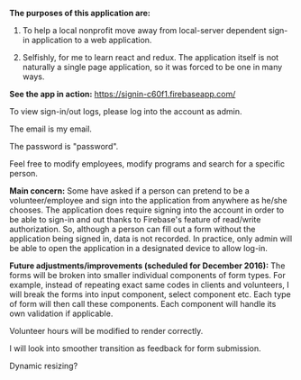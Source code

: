 <b>The purposes of this application are:</b>

  1) To help a local nonprofit move away from local-server dependent sign-in application to a web application.
  
  2) Selfishly, for me to learn react and redux. 
  The application itself is not naturally a single page application, so it was forced to be one in many ways.

<b>See the app in action:</b> https://signin-c60f1.firebaseapp.com/

  To view sign-in/out logs, please log into the account as admin. 
  
  The email is my email. 
  
  The password is "password".
  
  Feel free to modify employees, modify programs and search for a specific person.

<b>Main concern:</b> Some have asked if a person can pretend to be a volunteer/employee and sign into the application from anywhere as he/she chooses. The application does require signing into the account in order to be able to sign-in and out thanks to Firebase's feature of read/write authorization. So, although a person can fill out a form without the application being signed in, data is not recorded. In practice, only admin will be able to open the application in a designated device to allow log-in.

<b>Future adjustments/improvements (scheduled for December 2016):</b>
  The forms will be broken into smaller individual components of form types.
  For example, instead of repeating exact same codes in clients and volunteers, 
  I will break the forms into input component, select component etc. Each type of form will then call these components.
  Each component will handle its own validation if applicable.
  
  Volunteer hours will be modified to render correctly.
  
  I will look into smoother transition as feedback for form submission.
  
  Dynamic resizing? 
